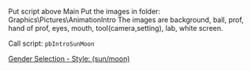 Put script above Main
Put the images in folder: Graphics\Pictures\AnimationIntro
The images are background, ball, prof, hand of prof, eyes, mouth, tool(camera,setting), lab, white screen.

Call script: `pbIntroSunMoon`

[Gender Selection - Style: (sun/moon)](https://www.pokecommunity.com/showthread.php?t=409950)